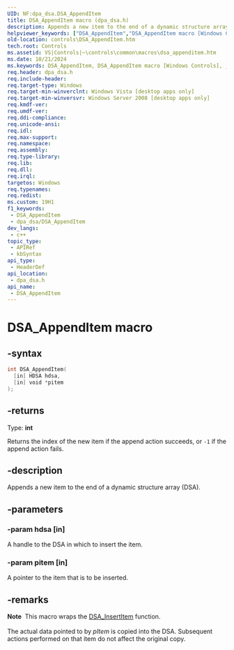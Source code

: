 ```yaml
---
UID: NF:dpa_dsa.DSA_AppendItem
title: DSA_AppendItem macro (dpa_dsa.h)
description: Appends a new item to the end of a dynamic structure array (DSA).
helpviewer_keywords: ["DSA_AppendItem","DSA_AppendItem macro [Windows Controls]","_shell_DSA_AppendItem","_shell_DSA_AppendItem_cpp","controls.DSA_AppendItem","controls._shell_DSA_AppendItem","dpa_dsa/DSA_AppendItem"]
old-location: controls\DSA_AppendItem.htm
tech.root: Controls
ms.assetid: VS|Controls|~\controls\common\macros\dsa_appenditem.htm
ms.date: 10/21/2024
ms.keywords: DSA_AppendItem, DSA_AppendItem macro [Windows Controls], _shell_DSA_AppendItem, _shell_DSA_AppendItem_cpp, controls.DSA_AppendItem, controls._shell_DSA_AppendItem, dpa_dsa/DSA_AppendItem
req.header: dpa_dsa.h
req.include-header: 
req.target-type: Windows
req.target-min-winverclnt: Windows Vista [desktop apps only]
req.target-min-winversvr: Windows Server 2008 [desktop apps only]
req.kmdf-ver: 
req.umdf-ver: 
req.ddi-compliance: 
req.unicode-ansi: 
req.idl: 
req.max-support: 
req.namespace: 
req.assembly: 
req.type-library: 
req.lib: 
req.dll: 
req.irql: 
targetos: Windows
req.typenames: 
req.redist: 
ms.custom: 19H1
f1_keywords:
 - DSA_AppendItem
 - dpa_dsa/DSA_AppendItem
dev_langs:
 - c++
topic_type:
 - APIRef
 - kbSyntax
api_type:
 - HeaderDef
api_location:
 - dpa_dsa.h
api_name:
 - DSA_AppendItem
---
```


# DSA_AppendItem macro

## -syntax

```cpp
int DSA_AppendItem(
  [in] HDSA hdsa,
  [in] void *pitem
);
```

## -returns

Type: **int**

Returns the index of the new item if the append action succeeds, or <code>-1</code> if the append action fails.


## -description

Appends a new item to the end of a dynamic structure array (DSA).

## -parameters

### -param hdsa [in]

A handle to the DSA in which to insert the item.

### -param pitem [in]

A pointer to the item that is to be inserted.

## -remarks

<div class="alert"><b>Note</b>  This macro wraps the <a href="/windows/desktop/api/dpa_dsa/nf-dpa_dsa-dsa_insertitem">DSA_InsertItem</a> function.</div>
<div> </div>
The actual data pointed to by <i>pItem</i> is copied into the DSA. Subsequent actions performed on that item do not affect the original copy.
